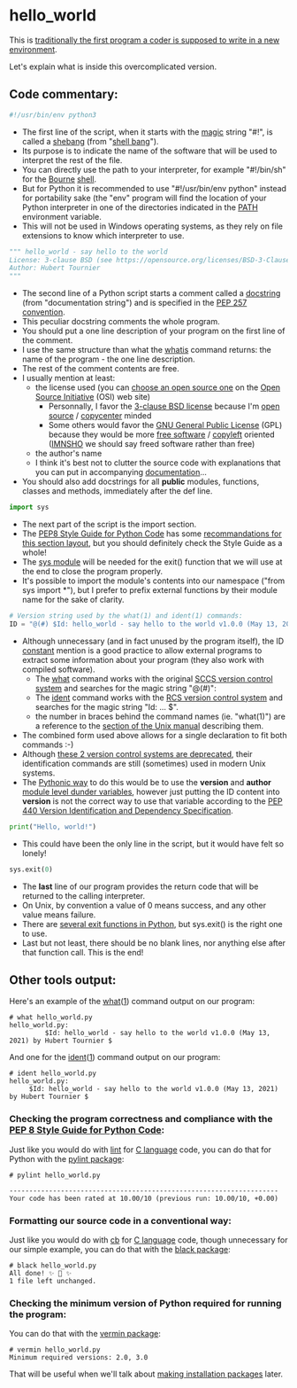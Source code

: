 # hello_world
This is [traditionally the first program a coder is supposed to write in a new environment](http://www.catb.org/~esr/jargon/html/H/hello-world.html).

Let's explain what is inside this overcomplicated version.

## Code commentary:
```Python
#!/usr/bin/env python3
```

* The first line of the script, when it starts with the [magic](http://www.catb.org/~esr/jargon/html/M/magic-number.html) string "#!", is called a [shebang](https://en.wikipedia.org/wiki/Shebang_(Unix))
(from "[shell bang](http://www.catb.org/~esr/jargon/html/S/shebang.html)").
* Its purpose is to indicate the name of the software that will be used to interpret the rest of the file.
* You can directly use the path to your interpreter, for example "#!/bin/sh" for the [Bourne](https://en.wikipedia.org/wiki/Stephen_R._Bourne) [shell](http://www.catb.org/~esr/jargon/html/S/shell.html).
* But for Python it is recommended to use "#!/usr/bin/env python" instead for portability sake
(the "env" program will find the location of your Python interpreter in one of the directories indicated in the
[PATH](http://www.catb.org/~esr/jargon/html/P/path.html) environment variable.
* This will not be used in Windows operating systems, as they rely on file extensions to know which interpreter to use.

```Python
""" hello_world - say hello to the world
License: 3-clause BSD (see https://opensource.org/licenses/BSD-3-Clause)
Author: Hubert Tournier
"""
```

* The second line of a Python script starts a comment called a [docstring](https://www.python.org/dev/peps/pep-0008/#documentation-strings) (from "documentation
  string") and is specified in the [PEP 257 convention](https://www.python.org/dev/peps/pep-0257/).
* This peculiar docstring comments the whole program.
* You should put a one line description of your program on the first line of the comment.
* I use the same structure than what the [whatis](https://www.freebsd.org/cgi/man.cgi?query=whatis) command returns: the name of the program - the one line description.
* The rest of the comment contents are free.
* I usually mention at least:
  * the license used (you can [choose an open source one](https://opensource.org/licenses/) on the [Open Source Initiative](https://opensource.org/) (OSI) web site)
    * Personnally, I favor the [3-clause BSD license](https://opensource.org/licenses/BSD-3-Clause) because I'm [open source](http://www.catb.org/~esr/jargon/html/O/open-source.html) / [copycenter](http://www.catb.org/~esr/jargon/html/C/copycenter.html) minded
    * Some others would favor the [GNU General Public License](https://opensource.org/licenses/gpl-license) (GPL) because they would be more [free software](http://www.catb.org/~esr/jargon/html/F/free-software.html) / [copyleft](http://www.catb.org/~esr/jargon/html/C/copyleft.html) oriented ([IMNSHO](http://www.catb.org/~esr/jargon/html/I/IMHO.html) we should say freed software rather than free) 
  * the author's name
  * I think it's best not to clutter the source code with explanations that you can put in accompanying [documentation](http://www.catb.org/~esr/jargon/html/D/documentation.html)...
* You should also add docstrings for all **public** modules, functions, classes and methods, immediately after the def line.

```Python
import sys
```

* The next part of the script is the import section.
* The [PEP8 Style Guide for Python Code](https://www.python.org/dev/peps/pep-0008/) has some [recommandations for this section layout](https://www.python.org/dev/peps/pep-0008/#imports), but you should definitely check the Style Guide as a whole!
* The [sys module](https://docs.python.org/3/library/sys.html) will be needed for the exit() function that we will use at the end to close the program properly.
* It's possible to import the module's contents into our namespace ("from sys import \*"), but I prefer to prefix external functions by their module name for the sake of clarity. 

```Python
# Version string used by the what(1) and ident(1) commands:
ID = "@(#) $Id: hello_world - say hello to the world v1.0.0 (May 13, 2021) by Hubert Tournier $"
```

* Although unnecessary (and in fact unused by the program itself), the ID [constant](https://www.python.org/dev/peps/pep-0008/#constants) mention is a good practice to allow external programs to extract some information about your program (they also work with compiled software).
  * The [what](https://www.freebsd.org/cgi/man.cgi?query=what) command works with the original [SCCS version control system](https://en.wikipedia.org/wiki/Source_Code_Control_System) and searches for the magic string "@(#)":
  * The [ident](https://www.freebsd.org/cgi/man.cgi?query=ident) command works with the [RCS version control system](https://en.wikipedia.org/wiki/Revision_Control_System) and searches for the magic string "Id: ... $".
  * the number in braces behind the command names (ie. "what(1)") are a reference to the [section of the Unix manual](https://www.freebsd.org/cgi/man.cgi?query=man) describing them. 
* The combined form used above allows for a single declaration to fit both commands :-)
* Although [these 2 version control systems are deprecated](https://initialcommit.com/blog/Technical-Guide-VCS-Internals), their identification commands are still (sometimes) used in modern Unix systems.
* The [Pythonic way](https://www.python.org/dev/peps/pep-0020/) to do this would be to use the __version__ and __author__ [module level dunder variables](https://www.python.org/dev/peps/pep-0008/#module-level-dunder-names), however just putting the ID content into __version__ is not the correct way to use that variable according to the [PEP 440 Version Identification and Dependency Specification](https://www.python.org/dev/peps/pep-0440/).

```Python
print("Hello, world!")
```

* This could have been the only line in the script, but it would have felt so lonely!

```Python
sys.exit(0)
```

* The **last** line of our program provides the return code that will be returned to the calling interpreter.
* On Unix, by convention a value of 0 means success, and any other value means failure.
* There are [several exit functions in Python](https://www.geeksforgeeks.org/python-exit-commands-quit-exit-sys-exit-and-os-_exit/), but sys.exit() is the right one to use.
* Last but not least, there should be no blank lines, nor anything else after that function call. This is the end!

## Other tools output:
Here's an example of the [what](https://www.freebsd.org/cgi/man.cgi?query=what)([1](https://www.freebsd.org/cgi/man.cgi?query=intro&sektion=1)) command output on our program:
```
# what hello_world.py
hello_world.py:
         $Id: hello_world - say hello to the world v1.0.0 (May 13, 2021) by Hubert Tournier $
```

And one for the [ident](https://www.freebsd.org/cgi/man.cgi?query=ident)([1](https://www.freebsd.org/cgi/man.cgi?query=intro&sektion=1)) command output on our program:
```
# ident hello_world.py
hello_world.py:
     $Id: hello_world - say hello to the world v1.0.0 (May 13, 2021) by Hubert Tournier $
```

### Checking the program correctness and compliance with the [PEP 8 Style Guide for Python Code](https://www.python.org/dev/peps/pep-0008/):
Just like you would do with [lint](http://www.catb.org/~esr/jargon/html/L/lint.html) for [C language](http://www.catb.org/~esr/jargon/html/C/C.html) code, you can do that for Python with the [pylint package](https://pypi.org/project/pylint/):
```
# pylint hello_world.py

--------------------------------------------------------------------
Your code has been rated at 10.00/10 (previous run: 10.00/10, +0.00)
```

### Formatting our source code in a conventional way:
Just like you would do with [cb](https://www.freebsd.org/cgi/man.cgi?query=cb&manpath=Unix+Seventh+Edition) for [C language](http://www.catb.org/~esr/jargon/html/C/C.html) code, though unnecessary for our simple example, you can do that with the [black package](https://pypi.org/project/black/):
```
# black hello_world.py
All done! ✨ 🍰 ✨
1 file left unchanged.
```

### Checking the minimum version of Python required for running the program:
You can do that with the [vermin package](https://pypi.org/project/vermin/):
```
# vermin hello_world.py
Minimum required versions: 2.0, 3.0
```
That will be useful when we'll talk about [making installation packages](https://packaging.python.org/tutorials/packaging-projects/) later.
